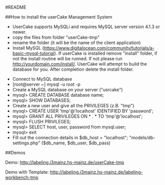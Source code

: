 #README

##How to install the userCake Management System

- UserCake supports MySQLi and requires MySQL server version 4.1.3 or newer.
- copy the files from folder "userCake-tmp"
- rename the folder (it will be the name of the client application)
- Install MySQL (https://www.digitalocean.com/community/tutorials/a-basic-mysql-tutorial). If userCake is installed remove "install" folder, if not the install routine will be runned. If not please run http://yourdomain.com/install/. UserCake will attempt to build the database for you. After completion delete the install folder.

* Connect to MySQL database
* [root@server ~] mysql -u root -p
* Create a MySQL database on your server ("usrcake")
* mysql> CREATE DATABASE database name;
* mysql> SHOW DATABASES;
* Create a new user and give all the PRIVILEGES (z.B. "tmp")
* mysql> CREATE USER 'tmp'@'localhost' IDENTIFIED BY 'password';
* mysql> GRANT ALL PRIVILEGES ON * . * TO 'tmp'@'localhost';
* mysql> FLUSH PRIVILEGES;
* mysql> SELECT host, user, password from mysql.user;
* mysql> exit
* Fill out the connection details in $db_host = "localhost"; "models/db-settings.php" ($db_name, $db_user, $db_pass)

##Demos

Demo: http://labeling.i3mainz.hs-mainz.de/userCake-tmp

Demo with Template: http://labeling.i3mainz.hs-mainz.de/labeling-workbench-tmp
